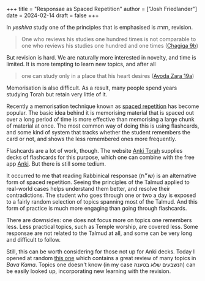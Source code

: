 +++
title = "Responsae as Spaced Repetition"
author = ["Josh Friedlander"]
date = 2024-02-14
draft = false
+++

In _yeshiva_ study one of the principles that is emphasised is חזרה, revision.

> One who reviews his studies one hundred times is not comparable to one who reviews his studies one hundred and one times ([Chagiga 9b](https://www.sefaria.org.il/Chagigah.9b.10))

But revision is hard. We are naturally more interested in novelty, and time is limited. It is more tempting to learn new topics, and after all

> one can study only in a place that his heart desires ([Avoda Zara 19a](https://www.sefaria.org.il/Avodah_Zarah.19a.5))

Memorisation is also difficult. As a result, many people spend years studying Torah but retain very little of it.

Recently a memorisation technique known as [spaced repetition](https://en.wikipedia.org/wiki/Spaced_Repetition) has become popular. The basic idea behind it is memorising material that is spaced out over a long period of time is more effective than memorising a large chunk of material at once. The most common way of doing this is using flashcards, and some kind of system that tracks whether the student remembers the card or not, and shows the less remembered ones more frequently.

Flashcards are a lot of work, though. The website [Anki Torah](https://ankitorah.com/anki-cards) supplies decks of flashcards for this purpose, which one can combine with the free app [Anki](https://apps.ankiweb.net/). But there is still some tedium.

It occurred to me that reading Rabbinical responsae (שו״ת) is an alternative form of spaced repetition. Seeing the principles of the Talmud applied to real-world cases helps understand them better, and resolve their contradictions. The student who goes through one or two a day is exposed to a fairly random selection of topics spanning most of the Talmud. And this form of practice is much more engaging than going through flashcards.

There are downsides: one does not focus more on topics one remembers less. Less practical topics, such as Temple worship, are covered less. Some responsae are not related to the Talmud at all, and some can be very long and difficult to follow.

Still, this can be worth considering for those not up for Anki decks. Today I opened at random [this one](https://he.m.wikisource.org/wiki/%D7%A9%D7%95%22%D7%AA_%D7%94%D7%A8%D7%90%22%D7%A9/%D7%9B%D7%9C%D7%9C_%D7%A1%D7%93) which contains a great review of many topics in _Bava Kama_. Topics one doesn't know (in my case הנשבעים שלא בטענה) can be easily looked up, incorporating new learning with the revision.
